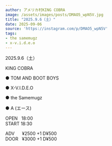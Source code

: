 ```yaml
---
author: アメリカ村KING COBRA
image: /assets/images/posts/DMAO5_wpN5V.jpg
title: "2025.9.6（土）"
date: 2025-09-06
source: 'https://instagram.com/p/DMAO5_wpN5V'
tags:
- the samemugz
- x-v.i.d.e.o
---
```

2025.9.6（土）

KING COBRA

● TOM AND BOOT BOYS

● X-V.I.D.E.O

● the Samemugz

● A (エース)

OPEN   18:00<br>
START 18:30

ADV      ¥2500 +1 D¥500<br>
DOOR   ¥3000 +1 D¥500